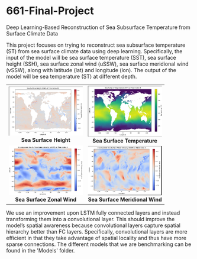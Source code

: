 # 661-Final-Project
Deep Learning-Based Reconstruction of Sea Subsurface Temperature from Surface Climate Data

This project focuses on trying to reconstruct sea subsurface temperature (ST) from sea surface climate data using deep learning. Specifically, the input of the model will be sea surface temperature (SST), sea surface height (SSH), sea surface zonal wind (uSSW), sea surface meridional wind (vSSW), along with latitude (lat) and longitude (lon). The output of the model will be sea temperature (ST) at different depth.

<table>
  <tr>
    <td align="center">
      <img src="Visualizations/Sea_Surface_Height.png" alt="Sea Surface Height" width="200"><br>
      <strong>Sea Surface Height</strong>
    </td>
    <td align="center">
      <img src="Visualizations/Sea_Surface_Temperature.png" alt="Sea Surface Temperature" width="200"><br>
      <strong>Sea Surface Temperature</strong>
    </td>
  </tr>
  <tr>
    <td align="center">
      <img src="Visualizations/uSSW.png" alt="Sea Surface Zonal Wind" width="200"><br>
      <strong>Sea Surface Zonal Wind</strong>
    </td>
    <td align="center">
      <img src="Visualizations/vSSW.png" alt="Sea Surface Meridional Wind" width="200"><br>
      <strong>Sea Surface Meridional Wind</strong>
    </td>
  </tr>
</table>


We use an improvement upon LSTM fully connected layers and instead transforming them into a convolutional layer. This should improve the model’s spatial awareness because convolutional layers capture spatial hierarchy better than FC layers. Specifically, convolutional layers are more efficient in that they take advantage of spatial locality and thus have more sparse connections. The different models that we are benchmarking can be found in the 'Models' folder.